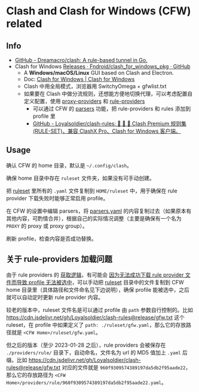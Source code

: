 # Clash and Clash for Windows (CFW) related

## Info

- [GitHub - Dreamacro/clash: A rule-based tunnel in Go.](https://github.com/Dreamacro/clash)
- Clash for Windows [Releases · Fndroid/clash_for_windows_pkg · GitHub](https://github.com/Fndroid/clash_for_windows_pkg/releases)
  - A **Windows/macOS/Linux** GUI based on Clash and Electron.
  - Doc: [Clash for Windows | Clash for Windows](https://docs.cfw.lbyczf.com/)
  - Clash 中用全局模式，浏览器用 SwitchyOmega + gfwlist.txt
  - 如果要在 Clash 中做分流规则，还想能方便地切换代理，可以考虑配置自定义配置，使用 [proxy-providers](https://github.com/Dreamacro/clash/wiki/configuration#proxy-providers) 和 [rule-providers](https://github.com/Dreamacro/clash/wiki/premium-core-features#rule-providers)
    - 可以通过 CFW 的 [parsers](https://docs.cfw.lbyczf.com/contents/parser.html) 功能，把 rule-providers 和 rules 添加到 profile 里
    - [GitHub - Loyalsoldier/clash-rules: 🦄️ 🎃 👻 Clash Premium 规则集(RULE-SET)，兼容 ClashX Pro、Clash for Windows 客户端。](https://github.com/Loyalsoldier/clash-rules)

## Usage

确认 CFW 的 home 目录，默认是 `~/.config/clash`。

确保 home 目录中存在 `ruleset` 文件夹，如果没有可手动创建。

把 [ruleset](./ruleset) 里所有的 `.yaml` 文件复制到 `HOME/ruleset` 中，用于确保在 rule provider 下载失败时能够正常启用 profile。

在 CFW 的设置中编辑 parsers，将 [parsers.yaml](./parsers.yaml) 的内容复制过去（如果原本有其他内容，可酌情合并），根据自己的实际情况调整（主要是确保有一个名为 `PROXY` 的 proxy 或 proxy group）。

刷新 profile，检查内容是否成功替换。

## 关于 rule-providers 加载问题

由于 rule providers 的 [获取逻辑](https://github.com/Dreamacro/clash/issues/1385)，有可能会 [因为无法成功下载 rule provider 文件而导致 profile 无法被选中](https://github.com/Fndroid/clash_for_windows_pkg/issues/3101)，可以手动把 [ruleset](./ruleset) 目录中的文件复制到 CFW home 目录里（具体路径和文件命名见下边说明），确保 profile 能被选中，之后就可以自动定时更新 rule provider 内容。

较老的版本中，ruleset 文件名是可以通过 profile 由 `path` 参数自行控制的。比如 <https://cdn.jsdelivr.net/gh/Loyalsoldier/clash-rules@release/gfw.txt> 这个 ruleset，在 profile 中如果定义了 `path: ./ruleset/gfw.yaml`，那么它的存放路径就是 `<CFW Home>/ruleset/gfw.yaml`。

但之后的版本（至少 2023-01-28 之后），rule providers 会被保存在 `./providers/rule/` 目录下，自动命名，文件名为 url 的 MD5 值加上 `.yaml` 后缀。比如 <https://cdn.jsdelivr.net/gh/Loyalsoldier/clash-rules@release/gfw.txt> 对应的文件就是 `960f9309574389197da5db2f95aade22`，那么它的存放路径为 `<CFW Home>/providers/rule/960f9309574389197da5db2f95aade22.yaml`。
